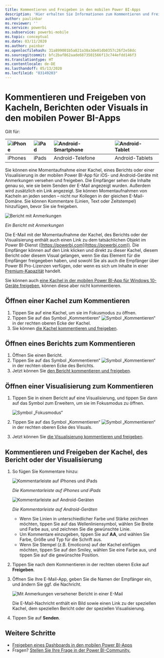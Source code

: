 ```yaml
---
title: Kommentieren und Freigeben in den mobilen Power BI-Apps
description: 'Hier erhalten Sie Informationen zum Kommentieren und Freigeben von Kacheln, Berichten und Visualisierungen in der mobilen Microsoft Power BI-App für iOS und Android. '
author: paulinbar
ms.reviewer: ''
ms.service: powerbi
ms.subservice: powerbi-mobile
ms.topic: conceptual
ms.date: 03/11/2020
ms.author: painbar
ms.openlocfilehash: 31a899001b5a821a38a3de01db0357c26f2e58dc
ms.sourcegitcommit: bfc2baf862aade6873501566f13c744efdd146f3
ms.translationtype: HT
ms.contentlocale: de-DE
ms.lasthandoff: 05/13/2020
ms.locfileid: "83149203"
---
```

# <a name="annotate-and-share-a-tile-report-or-visual-in-power-bi-mobile-apps"></a>Kommentieren und Freigeben von Kacheln, Berichten oder Visuals in den mobilen Power BI-Apps
Gilt für:

| ![iPhone](./media/mobile-annotate-and-share-a-tile-from-the-mobile-apps/iphone-logo-50-px.png) | ![iPad](./media/mobile-annotate-and-share-a-tile-from-the-mobile-apps/ipad-logo-50-px.png) | ![Android-Smartphone](./media/mobile-annotate-and-share-a-tile-from-the-mobile-apps/android-phone-logo-50-px.png) | ![Android-Tablet](./media/mobile-annotate-and-share-a-tile-from-the-mobile-apps/android-tablet-logo-50-px.png) |
|:--- |:--- |:--- |:--- |
| iPhones |iPads |Android-Telefone |Android-Tablets |

Sie können eine Momentaufnahme einer Kachel, eines Berichts oder einer Visualisierung in der mobilen Power BI-App für iOS- und Android-Geräte mit Anmerkungen versehen und freigeben. Die Empfänger sehen die Inhalte genau so, wie sie beim Senden der E-Mail angezeigt wurden. Außerdem wird zusätzlich ein Link angezeigt. Sie können Momentaufnahmen von Kacheln an jeden senden – nicht nur Kollegen in der gleichen E-Mail-Domäne. Sie können Kommentare (Linien, Text oder Zeitstempel) hinzufügen, bevor Sie sie freigeben.

![Bericht mit Anmerkungen](./media/mobile-annotate-and-share-a-tile-from-the-mobile-apps/power-bi-iphone-annotate.png)

*Ein Bericht mit Anmerkungen*

Die E-Mail mit der Momentaufnahme der Kachel, des Berichts oder der Visualisierung enthält auch einen Link zu dem tatsächlichen Objekt im Power BI-Dienst ([https://powerbi.com](https://powerbi.com)). Die Empfänger können auf den Link klicken und direkt zu dieser Kachel, diesem Bericht oder diesem Visual gelangen, wenn Sie das Element für die Empfänger freigegeben haben, und sowohl Sie als auch die Empfänger über Power BI Pro-Lizenzen verfügen, oder wenn es sich um Inhalte in einer [Premium-Kapazität](../../admin/service-premium-what-is.md) handelt. 

Sie können auch [eine Kachel in der mobilen Power BI-App für Windows 10-Geräte freigeben](mobile-windows-10-phone-app-get-started.md), können diese aber nicht kommentieren.

## <a name="open-a-tile-for-annotating"></a>Öffnen einer Kachel zum Kommentieren
1. Tippen Sie auf eine Kachel, um sie im Fokusmodus zu öffnen.
2. Tippen Sie auf das Symbol „Kommentieren“ ![Symbol „Kommentieren“](./././media/mobile-annotate-and-share-a-tile-from-the-mobile-apps/power-bi-ios-annotate-icon.png) in der rechten oberen Ecke der Kachel.
3. Sie können [die Kachel kommentieren und freigeben](mobile-annotate-and-share-a-tile-from-the-mobile-apps.md#annotate-and-share-the-tile-report-or-visual).

## <a name="open-a-report-for-annotating"></a>Öffnen eines Berichts zum Kommentieren
1. Öffnen Sie einen Bericht. 
2. Tippen Sie auf das Symbol „Kommentieren“ ![Symbol „Kommentieren“](./././media/mobile-annotate-and-share-a-tile-from-the-mobile-apps/power-bi-ios-annotate-icon.png) in der rechten oberen Ecke des Berichts.
3. Jetzt können Sie [den Bericht kommentieren und freigeben](mobile-annotate-and-share-a-tile-from-the-mobile-apps.md#annotate-and-share-the-tile-report-or-visual).

## <a name="open-a-visual-for-annotating"></a>Öffnen einer Visualisierung zum Kommentieren
1. Tippen Sie in einem Bericht auf eine Visualisierung, und tippen Sie dann auf das Symbol zum Erweitern, um sie im Fokusmodus zu öffnen. 
   
    ![Symbol „Fokusmodus“](./media/mobile-annotate-and-share-a-tile-from-the-mobile-apps/power-bi-ios-visual-focus-mode.png)
2. Tippen Sie auf das Symbol „Kommentieren“ ![Symbol „Kommentieren“](./././media/mobile-annotate-and-share-a-tile-from-the-mobile-apps/power-bi-ios-annotate-icon.png) in der rechten oberen Ecke des Visuals.
3. Jetzt können Sie [die Visualisierung kommentieren und freigeben](mobile-annotate-and-share-a-tile-from-the-mobile-apps.md#annotate-and-share-the-tile-report-or-visual).

## <a name="annotate-and-share-the-tile-report-or-visual"></a>Kommentieren und Freigeben der Kachel, des Bericht oder der Visualisierung
1. So fügen Sie Kommentare hinzu:  
   
   ![Kommentarleiste auf iPhones und iPads](./media/mobile-annotate-and-share-a-tile-from-the-mobile-apps/power-bi-ios-annotation-menu.png)
   
   *Die Kommentarleiste auf iPhones und iPads*
   
   ![Kommentarleiste auf Android-Geräten](./media/mobile-annotate-and-share-a-tile-from-the-mobile-apps/power-bi-android-annotate-bar.png)
   
   *Die Kommentarleiste auf Android-Geräten*
   
   * Wenn Sie Linien in unterschiedlicher Farbe und Stärke zeichnen möchten, tippen Sie auf das Wellenliniensymbol, wählen Sie Breite und Farbe aus, und zeichnen Sie die gewünschte Linie.  
   * Um Kommentare einzugeben, tippen Sie auf **AA**, und wählen Sie Farbe, Größe und Typ für die Schrift aus.  
   * Wenn Sie Stempel (z.B. Emoticons) auf der Kachel einfügen möchten, tippen Sie auf den Smiley, wählen Sie eine Farbe aus, und tippen Sie auf die gewünschte Position.   
2. Tippen Sie nach dem Kommentieren in der rechten oberen Ecke auf **Freigeben**.
3. Öffnen Sie Ihre E-Mail-App, geben Sie die Namen der Empfänger ein, und ändern Sie ggf. die Nachricht.  
   
   ![Mit Anmerkungen versehener Bericht in einer E-Mail](./media/mobile-annotate-and-share-a-tile-from-the-mobile-apps/power-bi-iphone-annotate-send.png)
   
   Die E-Mail-Nachricht enthält ein Bild sowie einen Link zu der speziellen Kachel, dem speziellen Bericht oder der speziellen Visualisierung. 
4. Tippen Sie auf **Senden**.

## <a name="next-steps"></a>Weitere Schritte
* [Freigeben eines Dashboards in den mobilen Power BI-Apps](mobile-share-dashboard-from-the-mobile-apps.md)
* Fragen? [Stellen Sie Ihre Frage in der Power BI-Community.](https://community.powerbi.com/)
